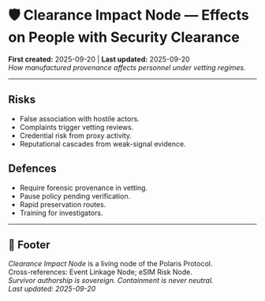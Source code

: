 # 🛡️ Clearance Impact Node — Effects on People with Security Clearance
**First created:** 2025-09-20 | **Last updated:** 2025-09-20  
*How manufactured provenance affects personnel under vetting regimes.*

---

## Risks
- False association with hostile actors.  
- Complaints trigger vetting reviews.  
- Credential risk from proxy activity.  
- Reputational cascades from weak-signal evidence.

## Defences
- Require forensic provenance in vetting.  
- Pause policy pending verification.  
- Rapid preservation routes.  
- Training for investigators.

---

## 🏮 Footer
*Clearance Impact Node* is a living node of the Polaris Protocol.  
Cross-references: Event Linkage Node; eSIM Risk Node.  
*Survivor authorship is sovereign. Containment is never neutral.*  
_Last updated: 2025-09-20_
